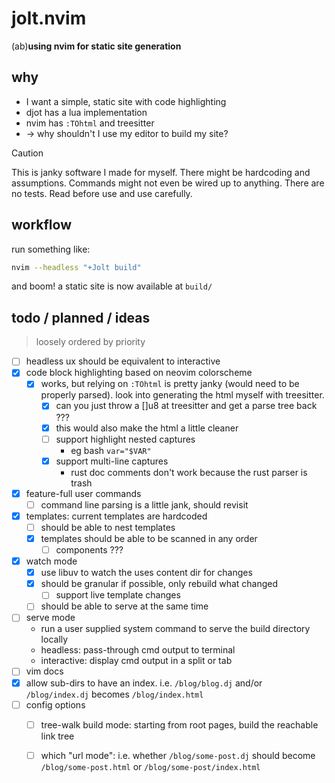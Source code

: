 # jolt.nvim
(ab)**using nvim for static site generation**

## why
- I want a simple, static site with code highlighting
- djot has a lua implementation
- nvim has `:TOhtml` and treesitter
- -> why shouldn't I use my editor to build my site?

> [!CAUTION]
> This is janky software I made for myself. There might be hardcoding
> and assumptions. Commands might not even be wired up to anything.
> There are no tests. Read before use and use carefully.

## workflow
run something like:
```sh
nvim --headless "+Jolt build"
```
and boom! a static site is now available at `build/`

## todo / planned / ideas
> loosely ordered by priority
- [ ] headless ux should be equivalent to interactive
- [x] code block highlighting based on neovim colorscheme
    - [x] works, but relying on `:TOhtml` is pretty janky (would need to be
      properly parsed). look into
      generating the html myself with treesitter.
        - [x] can you just throw a []u8 at treesitter and get a parse tree
          back ???
        - [x] this would also make the html a little cleaner
        - [ ] support highlight nested captures
            - eg bash `var="$VAR"`
        - [x] support multi-line captures
            - rust doc comments don't work because the rust parser is trash
- [x] feature-full user commands
    - [ ] command line parsing is a little jank, should revisit
- [x] templates: current templates are hardcoded
    - [ ] should be able to nest templates
    - [x] templates should be able to be scanned in any order
        - [ ] components ???
- [x] watch mode
    - [x] use libuv to watch the uses content dir for changes
    - [x] should be granular if possible, only rebuild what changed
        - [ ] support live template changes
    - [ ] should be able to serve at the same time
- [ ] serve mode
    - run a user supplied system command to serve the build directory
      locally
    - headless: pass-through cmd output to terminal
    - interactive: display cmd output in a split or tab
- [ ] vim docs
- [x] allow sub-dirs to have an index. i.e. `/blog/blog.dj` and/or
  `/blog/index.dj` becomes `/blog/index.html`
- [ ] config options
    - [ ] tree-walk build mode: starting from root pages, build the
      reachable link tree
    - [ ] which "url mode": i.e. whether `/blog/some-post.dj` should
      become `/blog/some-post.html` or `/blog/some-post/index.html`

